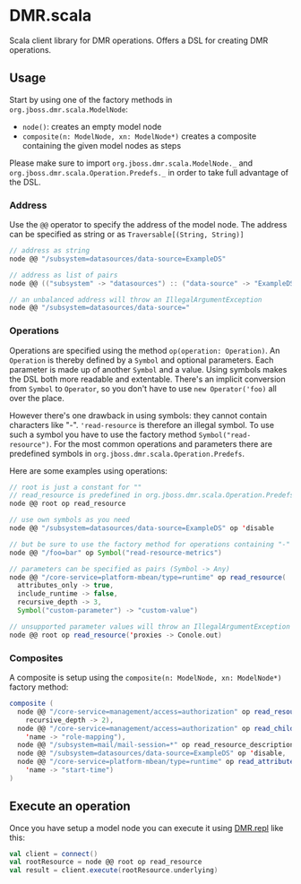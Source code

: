 # DMR.scala

Scala client library for DMR operations. Offers a DSL for creating DMR operations.

## Usage

Start by using one of the factory methods in `org.jboss.dmr.scala.ModelNode`:

- `node()`: creates an empty model node
- `composite(n: ModelNode, xn: ModelNode*)` creates a composite containing the given model nodes as steps

Please make sure to import `org.jboss.dmr.scala.ModelNode._` and `org.jboss.dmr.scala.Operation.Predefs._` in order
to take full advantage of the DSL.

### Address

Use the `@@` operator to specify the address of the model node. The address can be specified as string or as
`Traversable[(String, String)]`

```scala
// address as string
node @@ "/subsystem=datasources/data-source=ExampleDS"

// address as list of pairs
node @@ (("subsystem" -> "datasources") :: ("data-source" -> "ExampleDS") :: Nil)

// an unbalanced address will throw an IllegalArgumentException
node @@ "/subsystem=datasources/data-source="
```

### Operations

Operations are specified using the method `op(operation: Operation)`. An `Operation` is thereby defined by a
`Symbol` and optional parameters. Each parameter is made up of another `Symbol` and a value. Using symbols
makes the DSL both more readable and extentable. There's an implicit conversion from `Symbol` to `Operator`, so
you don't have to use `new Operator('foo)` all over the place.

However there's one drawback in using symbols: they cannot contain characters like "-". `'read-resource` is therefore
an illegal symbol. To use such a symbol you have to use the factory method `Symbol("read-resource")`. For the most
common operations and parameters there are predefined symbols in `org.jboss.dmr.scala.Operation.Predefs`.

Here are some examples using operations:

```scala
// root is just a constant for ""
// read_resource is predefined in org.jboss.dmr.scala.Operation.Predefs
node @@ root op read_resource

// use own symbols as you need
node @@ "/subsystem=datasources/data-source=ExampleDS" op 'disable

// but be sure to use the factory method for operations containing "-"
node @@ "/foo=bar" op Symbol("read-resource-metrics")

// parameters can be specified as pairs (Symbol -> Any)
node @@ "/core-service=platform-mbean/type=runtime" op read_resource(
  attributes_only -> true,
  include_runtime -> false,
  recursive_depth -> 3,
  Symbol("custom-parameter") -> "custom-value")

// unsupported parameter values will throw an IllegalArgumentException
node @@ root op read_resource('proxies -> Conole.out)
```

### Composites

A composite is setup using the `composite(n: ModelNode, xn: ModelNode*)` factory method:

```scala
composite (
  node @@ "/core-service=management/access=authorization" op read_resource(
    recursive_depth -> 2),
  node @@ "/core-service=management/access=authorization" op read_children_names(
    'name -> "role-mapping"),
  node @@ "/subsystem=mail/mail-session=*" op read_resource_description,
  node @@ "/subsystem=datasources/data-source=ExampleDS" op 'disable,
  node @@ "/core-service=platform-mbean/type=runtime" op read_attribute(
    'name -> "start-time")
)
```

## Execute an operation

Once you have setup a model node you can execute it using [DMR.repl](https://github.com/heiko-braun/dmr-repl) like
this:

```scala
val client = connect()
val rootResource = node @@ root op read_resource
val result = client.execute(rootResource.underlying)
```